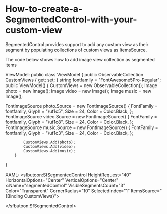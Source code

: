 # How-to-create-a-SegmentedControl-with-your-custom-view

SegmentedControl provides support to add any custom view as their segment by populating collections of custom views as ItemsSource.

The code below shows how to add image view collection as segmented items

ViewModel:
public class ViewModel
{
        public ObservableCollection<View> CustomViews { get; set; }
         string fontfamily = "FontAwesome5Pro-Regular";
        public ViewModel()
        {
            CustomViews = new ObservableCollection<View>();
Image photo = new Image();
            Image video = new Image();
            Image music = new Image();

FontImageSource  photo.Source = new FontImageSource() { FontFamily = fontfamily, Glyph = "\uf1c5",  Size = 24, Color = Color.Black, };
FontImageSource  video.Source = new FontImageSource() { FontFamily = fontfamily, Glyph = "\uf1c8", Size = 24, Color = Color.Black, };
FontImageSource  music.Source = new FontImageSource() { FontFamily = fontfamily, Glyph = "\uf1c3", Size = 24, Color = Color.Black, };

            CustomViews.Add(photo);
            CustomViews.Add(video);
            CustomViews.Add(music);
        }
}

XAML:
<sfbutoon:SfSegmentedControl
    HeightRequest="40"
    HorizontalOptions="Center"
    VerticalOptions="Center"
    x:Name="segmentedControl"
    VisibleSegmentsCount="3"
    Color="Transparent"
    CornerRadius="10"
    SelectedIndex="1”
    ItemsSource="{Binding CustomViews}">
    
</sfbutoon:SfSegmentedControl>

 

